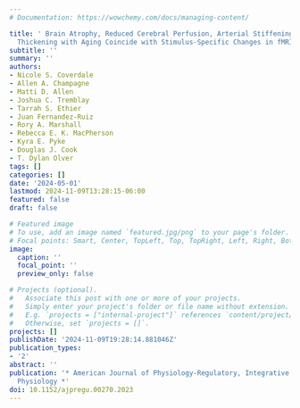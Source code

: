 ```yaml
---
# Documentation: https://wowchemy.com/docs/managing-content/

title: ' Brain Atrophy, Reduced Cerebral Perfusion, Arterial Stiffening, and Wall
  Thickening with Aging Coincide with Stimulus-Specific Changes in fMRI-BOLD Responses '
subtitle: ''
summary: ''
authors:
- Nicole S. Coverdale
- Allen A. Champagne
- Matti D. Allen
- Joshua C. Tremblay
- Tarrah S. Ethier
- Juan Fernandez-Ruiz
- Rory A. Marshall
- Rebecca E. K. MacPherson
- Kyra E. Pyke
- Douglas J. Cook
- T. Dylan Olver
tags: []
categories: []
date: '2024-05-01'
lastmod: 2024-11-09T13:28:15-06:00
featured: false
draft: false

# Featured image
# To use, add an image named `featured.jpg/png` to your page's folder.
# Focal points: Smart, Center, TopLeft, Top, TopRight, Left, Right, BottomLeft, Bottom, BottomRight.
image:
  caption: ''
  focal_point: ''
  preview_only: false

# Projects (optional).
#   Associate this post with one or more of your projects.
#   Simply enter your project's folder or file name without extension.
#   E.g. `projects = ["internal-project"]` references `content/project/deep-learning/index.md`.
#   Otherwise, set `projects = []`.
projects: []
publishDate: '2024-11-09T19:28:14.881046Z'
publication_types:
- '2'
abstract: ''
publication: '* American Journal of Physiology-Regulatory, Integrative and Comparative
  Physiology *'
doi: 10.1152/ajpregu.00270.2023
---
```

